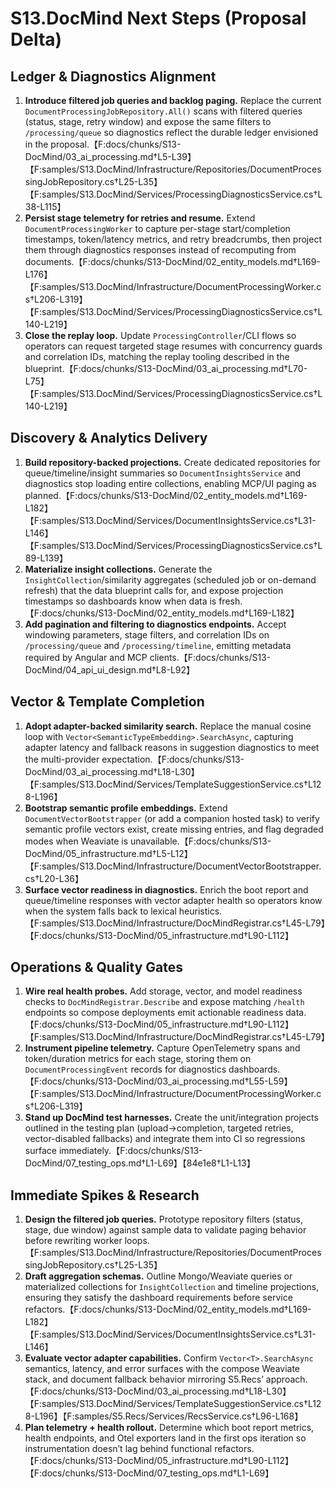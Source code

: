 # S13.DocMind Next Steps (Proposal Delta)

## Ledger & Diagnostics Alignment
1. **Introduce filtered job queries and backlog paging.** Replace the current `DocumentProcessingJobRepository.All()` scans with filtered queries (status, stage, retry window) and expose the same filters to `/processing/queue` so diagnostics reflect the durable ledger envisioned in the proposal.【F:docs/chunks/S13-DocMind/03_ai_processing.md†L5-L39】【F:samples/S13.DocMind/Infrastructure/Repositories/DocumentProcessingJobRepository.cs†L25-L35】【F:samples/S13.DocMind/Services/ProcessingDiagnosticsService.cs†L38-L115】
2. **Persist stage telemetry for retries and resume.** Extend `DocumentProcessingWorker` to capture per-stage start/completion timestamps, token/latency metrics, and retry breadcrumbs, then project them through diagnostics responses instead of recomputing from documents.【F:docs/chunks/S13-DocMind/02_entity_models.md†L169-L176】【F:samples/S13.DocMind/Infrastructure/DocumentProcessingWorker.cs†L206-L319】【F:samples/S13.DocMind/Services/ProcessingDiagnosticsService.cs†L140-L219】
3. **Close the replay loop.** Update `ProcessingController`/CLI flows so operators can request targeted stage resumes with concurrency guards and correlation IDs, matching the replay tooling described in the blueprint.【F:docs/chunks/S13-DocMind/03_ai_processing.md†L70-L75】【F:samples/S13.DocMind/Services/ProcessingDiagnosticsService.cs†L140-L219】

## Discovery & Analytics Delivery
1. **Build repository-backed projections.** Create dedicated repositories for queue/timeline/insight summaries so `DocumentInsightsService` and diagnostics stop loading entire collections, enabling MCP/UI paging as planned.【F:docs/chunks/S13-DocMind/02_entity_models.md†L169-L182】【F:samples/S13.DocMind/Services/DocumentInsightsService.cs†L31-L146】【F:samples/S13.DocMind/Services/ProcessingDiagnosticsService.cs†L89-L139】
2. **Materialize insight collections.** Generate the `InsightCollection`/similarity aggregates (scheduled job or on-demand refresh) that the data blueprint calls for, and expose projection timestamps so dashboards know when data is fresh.【F:docs/chunks/S13-DocMind/02_entity_models.md†L169-L182】
3. **Add pagination and filtering to diagnostics endpoints.** Accept windowing parameters, stage filters, and correlation IDs on `/processing/queue` and `/processing/timeline`, emitting metadata required by Angular and MCP clients.【F:docs/chunks/S13-DocMind/04_api_ui_design.md†L8-L92】

## Vector & Template Completion
1. **Adopt adapter-backed similarity search.** Replace the manual cosine loop with `Vector<SemanticTypeEmbedding>.SearchAsync`, capturing adapter latency and fallback reasons in suggestion diagnostics to meet the multi-provider expectation.【F:docs/chunks/S13-DocMind/03_ai_processing.md†L18-L30】【F:samples/S13.DocMind/Services/TemplateSuggestionService.cs†L128-L196】
2. **Bootstrap semantic profile embeddings.** Extend `DocumentVectorBootstrapper` (or add a companion hosted task) to verify semantic profile vectors exist, create missing entries, and flag degraded modes when Weaviate is unavailable.【F:docs/chunks/S13-DocMind/05_infrastructure.md†L5-L12】【F:samples/S13.DocMind/Infrastructure/DocumentVectorBootstrapper.cs†L20-L36】
3. **Surface vector readiness in diagnostics.** Enrich the boot report and queue/timeline responses with vector adapter health so operators know when the system falls back to lexical heuristics.【F:samples/S13.DocMind/Infrastructure/DocMindRegistrar.cs†L45-L79】【F:docs/chunks/S13-DocMind/05_infrastructure.md†L90-L112】

## Operations & Quality Gates
1. **Wire real health probes.** Add storage, vector, and model readiness checks to `DocMindRegistrar.Describe` and expose matching `/health` endpoints so compose deployments emit actionable readiness data.【F:docs/chunks/S13-DocMind/05_infrastructure.md†L90-L112】【F:samples/S13.DocMind/Infrastructure/DocMindRegistrar.cs†L45-L79】
2. **Instrument pipeline telemetry.** Capture OpenTelemetry spans and token/duration metrics for each stage, storing them on `DocumentProcessingEvent` records for diagnostics dashboards.【F:docs/chunks/S13-DocMind/03_ai_processing.md†L55-L59】【F:samples/S13.DocMind/Infrastructure/DocumentProcessingWorker.cs†L206-L319】
3. **Stand up DocMind test harnesses.** Create the unit/integration projects outlined in the testing plan (upload→completion, targeted retries, vector-disabled fallbacks) and integrate them into CI so regressions surface immediately.【F:docs/chunks/S13-DocMind/07_testing_ops.md†L1-L69】【84e1e8†L1-L13】

## Immediate Spikes & Research
1. **Design the filtered job queries.** Prototype repository filters (status, stage, due window) against sample data to validate paging behavior before rewriting worker loops.【F:samples/S13.DocMind/Infrastructure/Repositories/DocumentProcessingJobRepository.cs†L25-L35】
2. **Draft aggregation schemas.** Outline Mongo/Weaviate queries or materialized collections for `InsightCollection` and timeline projections, ensuring they satisfy the dashboard requirements before service refactors.【F:docs/chunks/S13-DocMind/02_entity_models.md†L169-L182】【F:samples/S13.DocMind/Services/DocumentInsightsService.cs†L31-L146】
3. **Evaluate vector adapter capabilities.** Confirm `Vector<T>.SearchAsync` semantics, latency, and error surfaces with the compose Weaviate stack, and document fallback behavior mirroring S5.Recs’ approach.【F:docs/chunks/S13-DocMind/03_ai_processing.md†L18-L30】【F:samples/S13.DocMind/Services/TemplateSuggestionService.cs†L128-L196】【F:samples/S5.Recs/Services/RecsService.cs†L96-L168】
4. **Plan telemetry + health rollout.** Determine which boot report metrics, health endpoints, and Otel exporters land in the first ops iteration so instrumentation doesn’t lag behind functional refactors.【F:docs/chunks/S13-DocMind/05_infrastructure.md†L90-L112】【F:docs/chunks/S13-DocMind/07_testing_ops.md†L1-L69】
